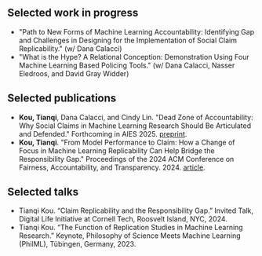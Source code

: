 ## Selected work in progress 
 - "Path to New Forms of Machine Learning Accountability: Identifying Gap and Challenges in Designing for the Implementation of Social Claim Replicability." (w/ Dana Calacci)
 - "What is the Hype? A Relational Conception: Demonstration Using Four Machine Learning Based Policing Tools." (w/ Dana Calacci, Nasser Eledroos, and David Gray Widder)

## Selected publications

- **Kou, Tianqi**, Dana Calacci, and Cindy Lin. "Dead Zone of Accountability: Why Social Claims in Machine Learning Research Should Be Articulated and Defended." Forthcoming in AIES 2025. [preprint](https://arxiv.org/pdf/2404.13131?).
- **Kou, Tianqi**. "From Model Performance to Claim: How a Change of Focus in Machine Learning Replicability Can Help Bridge the Responsibility Gap." Proceedings of the 2024 ACM Conference on Fairness, Accountability, and Transparency. 2024. [article](https://arxiv.org/pdf/2404.13131?).


## Selected talks
- Tianqi Kou. “Claim Replicability and the Responsibility Gap.” Invited Talk, Digital Life Initiative at Cornell Tech, Roosvelt Island, NYC, 2024.
- Tianqi Kou. “The Function of Replication Studies in Machine Learning Research.” Keynote, Philosophy of Science Meets Machine Learning (PhilML), Tübingen, Germany, 2023.


